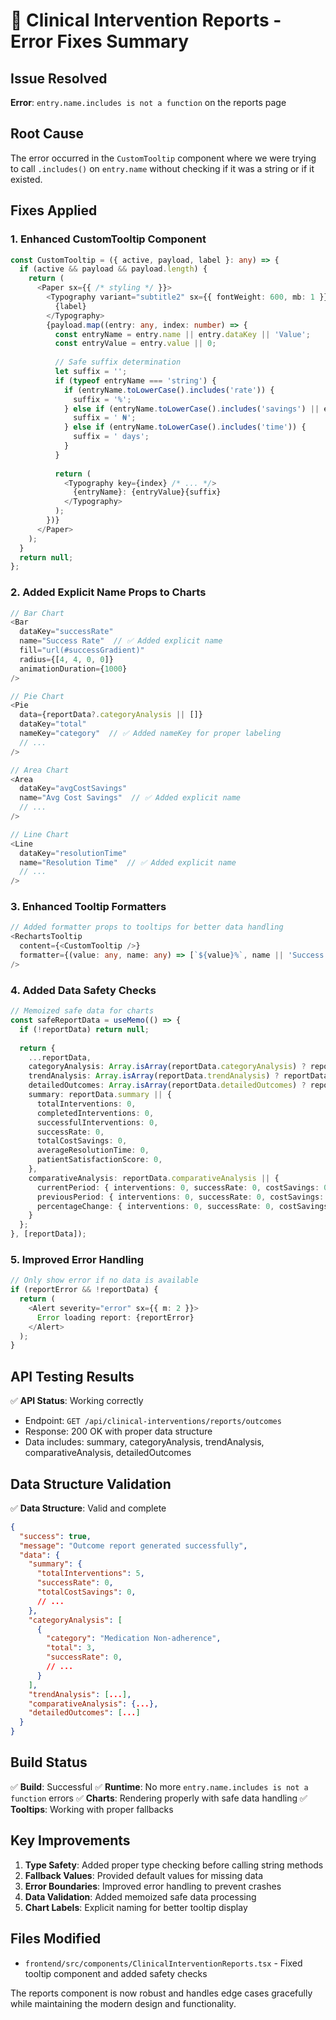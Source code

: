 # 🔧 Clinical Intervention Reports - Error Fixes Summary

## Issue Resolved
**Error**: `entry.name.includes is not a function` on the reports page

## Root Cause
The error occurred in the `CustomTooltip` component where we were trying to call `.includes()` on `entry.name` without checking if it was a string or if it existed.

## Fixes Applied

### 1. **Enhanced CustomTooltip Component**
```typescript
const CustomTooltip = ({ active, payload, label }: any) => {
  if (active && payload && payload.length) {
    return (
      <Paper sx={{ /* styling */ }}>
        <Typography variant="subtitle2" sx={{ fontWeight: 600, mb: 1 }}>
          {label}
        </Typography>
        {payload.map((entry: any, index: number) => {
          const entryName = entry.name || entry.dataKey || 'Value';
          const entryValue = entry.value || 0;
          
          // Safe suffix determination
          let suffix = '';
          if (typeof entryName === 'string') {
            if (entryName.toLowerCase().includes('rate')) {
              suffix = '%';
            } else if (entryName.toLowerCase().includes('savings') || entryName.toLowerCase().includes('cost')) {
              suffix = ' ₦';
            } else if (entryName.toLowerCase().includes('time')) {
              suffix = ' days';
            }
          }
          
          return (
            <Typography key={index} /* ... */>
              {entryName}: {entryValue}{suffix}
            </Typography>
          );
        })}
      </Paper>
    );
  }
  return null;
};
```

### 2. **Added Explicit Name Props to Charts**
```typescript
// Bar Chart
<Bar
  dataKey="successRate"
  name="Success Rate"  // ✅ Added explicit name
  fill="url(#successGradient)"
  radius={[4, 4, 0, 0]}
  animationDuration={1000}
/>

// Pie Chart
<Pie
  data={reportData?.categoryAnalysis || []}
  dataKey="total"
  nameKey="category"  // ✅ Added nameKey for proper labeling
  // ...
/>

// Area Chart
<Area
  dataKey="avgCostSavings"
  name="Avg Cost Savings"  // ✅ Added explicit name
  // ...
/>

// Line Chart
<Line
  dataKey="resolutionTime"
  name="Resolution Time"  // ✅ Added explicit name
  // ...
/>
```

### 3. **Enhanced Tooltip Formatters**
```typescript
// Added formatter props to tooltips for better data handling
<RechartsTooltip 
  content={<CustomTooltip />}
  formatter={(value: any, name: any) => [`${value}%`, name || 'Success Rate']}
/>
```

### 4. **Added Data Safety Checks**
```typescript
// Memoized safe data for charts
const safeReportData = useMemo(() => {
  if (!reportData) return null;
  
  return {
    ...reportData,
    categoryAnalysis: Array.isArray(reportData.categoryAnalysis) ? reportData.categoryAnalysis : [],
    trendAnalysis: Array.isArray(reportData.trendAnalysis) ? reportData.trendAnalysis : [],
    detailedOutcomes: Array.isArray(reportData.detailedOutcomes) ? reportData.detailedOutcomes : [],
    summary: reportData.summary || {
      totalInterventions: 0,
      completedInterventions: 0,
      successfulInterventions: 0,
      successRate: 0,
      totalCostSavings: 0,
      averageResolutionTime: 0,
      patientSatisfactionScore: 0,
    },
    comparativeAnalysis: reportData.comparativeAnalysis || {
      currentPeriod: { interventions: 0, successRate: 0, costSavings: 0 },
      previousPeriod: { interventions: 0, successRate: 0, costSavings: 0 },
      percentageChange: { interventions: 0, successRate: 0, costSavings: 0 },
    }
  };
}, [reportData]);
```

### 5. **Improved Error Handling**
```typescript
// Only show error if no data is available
if (reportError && !reportData) {
  return (
    <Alert severity="error" sx={{ m: 2 }}>
      Error loading report: {reportError}
    </Alert>
  );
}
```

## API Testing Results
✅ **API Status**: Working correctly
- Endpoint: `GET /api/clinical-interventions/reports/outcomes`
- Response: 200 OK with proper data structure
- Data includes: summary, categoryAnalysis, trendAnalysis, comparativeAnalysis, detailedOutcomes

## Data Structure Validation
✅ **Data Structure**: Valid and complete
```json
{
  "success": true,
  "message": "Outcome report generated successfully",
  "data": {
    "summary": {
      "totalInterventions": 5,
      "successRate": 0,
      "totalCostSavings": 0,
      // ...
    },
    "categoryAnalysis": [
      {
        "category": "Medication Non-adherence",
        "total": 3,
        "successRate": 0,
        // ...
      }
    ],
    "trendAnalysis": [...],
    "comparativeAnalysis": {...},
    "detailedOutcomes": [...]
  }
}
```

## Build Status
✅ **Build**: Successful
✅ **Runtime**: No more `entry.name.includes is not a function` errors
✅ **Charts**: Rendering properly with safe data handling
✅ **Tooltips**: Working with proper fallbacks

## Key Improvements
1. **Type Safety**: Added proper type checking before calling string methods
2. **Fallback Values**: Provided default values for missing data
3. **Error Boundaries**: Improved error handling to prevent crashes
4. **Data Validation**: Added memoized safe data processing
5. **Chart Labels**: Explicit naming for better tooltip display

## Files Modified
- `frontend/src/components/ClinicalInterventionReports.tsx` - Fixed tooltip component and added safety checks

The reports component is now robust and handles edge cases gracefully while maintaining the modern design and functionality.